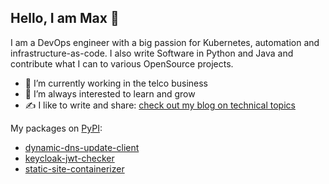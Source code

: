 ## Hello, I am Max 👋

I am a DevOps engineer with a big passion for Kubernetes, automation and infrastructure-as-code.
I also write Software in Python and Java and contribute what I can to various OpenSource projects.

- 🔭 I’m currently working in the telco business 
- 🌱 I’m always interested to learn and grow
- ✍️ I like to write and share: [check out my blog on technical topics](https://max-pfeiffer.github.io/)

My packages on [PyPI](https://pypi.org/):
* [dynamic-dns-update-client](https://pypi.org/project/dynamic-dns-update-client/)
* [keycloak-jwt-checker](https://pypi.org/project/keycloak-jwt-checker/)
* [static-site-containerizer](https://pypi.org/project/static-site-containerizer/)